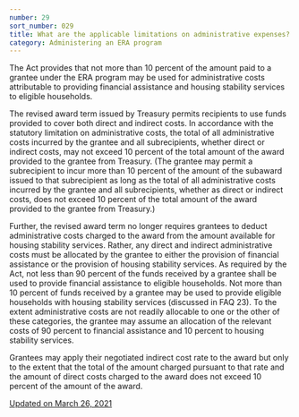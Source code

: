 ```yaml
---
number: 29
sort_number: 029
title: What are the applicable limitations on administrative expenses?
category: Administering an ERA program
---
```


The Act provides that not more than 10 percent of the amount paid to a grantee under the ERA program may be used for administrative costs attributable to providing financial assistance and housing stability services to eligible households. 

The revised award term issued by Treasury permits recipients to use funds provided to cover both direct and indirect costs. In accordance with the statutory limitation on administrative costs, the total of all administrative costs incurred by the grantee and all subrecipients, whether direct or indirect costs, may not exceed 10 percent of the total amount of the award provided to the grantee from Treasury. (The grantee may permit a subrecipient to incur more than 10 percent of the amount of the subaward issued to that subrecipient as long as the total of all administrative costs incurred by the grantee and all subrecipients, whether as direct or indirect costs, does not exceed 10 percent of the total amount of the award provided to the grantee from Treasury.)

Further, the revised award term no longer requires grantees to deduct administrative costs charged to the award from the amount available for housing stability services. Rather, any direct and indirect administrative costs must be allocated by the grantee to either the provision of financial assistance or the provision of housing stability services. As required by the Act, not less than 90 percent of the funds received by a grantee shall be used to provide financial assistance to eligible households. Not more than 10 percent of funds received by a grantee may be used to provide eligible households with housing stability services (discussed in FAQ 23). To the extent administrative costs are not readily allocable to one or the other of these categories, the grantee may assume an allocation of the relevant costs of 90 percent to financial assistance and 10 percent to housing stability services.

Grantees may apply their negotiated indirect cost rate to the award but only to the extent that the total of the amount charged pursuant to that rate and the amount of direct costs charged to the award does not exceed 10 percent of the amount of the award. 

<a href="{{ site.baseurl }}/implementation-guidance/changes/" class="era-guidance__datestamp">Updated on March 26, 2021</a>